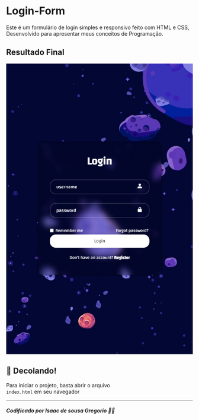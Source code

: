 # Login-Form

Este é um formulário de login simples e responsivo feito com HTML e CSS, <br /> 
Desenvolvido para apresentar meus conceitos de Programação.

## Resultado Final

<p alig="center">
<img alt="Projeto" src="./assets/preview.jpg"> <br />

## 🚀 Decolando!

Para iniciar o projeto, basta abrir o arquivo <br /> `index.html` em seu navegador

---
##### Codificado por Isaac de sousa Gregorio 👨‍💻
